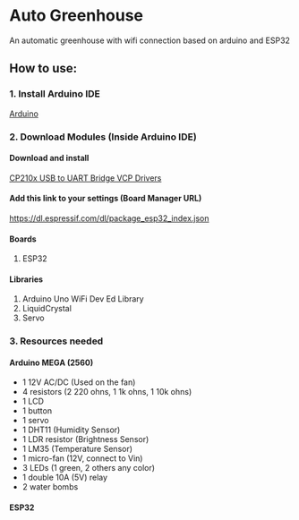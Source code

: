 # Auto Greenhouse
An automatic greenhouse with wifi connection based on arduino and ESP32

## How to use:

### 1. Install Arduino IDE
[Arduino](https://www.arduino.cc/en/software)

### 2. Download Modules (Inside Arduino IDE)

#### Download and install
[CP210x USB to UART Bridge VCP Drivers](https://www.silabs.com/developer-tools/usb-to-uart-bridge-vcp-drivers)

#### Add this link to your settings (Board Manager URL)
https://dl.espressif.com/dl/package_esp32_index.json

#### Boards
<ol>
  <li>ESP32</li>
</ol>

#### Libraries
<ol>
  <li>Arduino Uno WiFi Dev Ed Library</li>
  <li>LiquidCrystal</li>
  <li>Servo</li>
</ol> 

### 3. Resources needed

#### Arduino MEGA (2560)
<ul>
  <li>1 12V AC/DC (Used on the fan)</li>
  <li>4 resistors (2 220 ohns, 1 1k ohns, 1 10k ohns)</li>
  <li>1 LCD</li>
  <li>1 button</li>
  <li>1 servo</li>
  <li>1 DHT11 (Humidity Sensor)</li>
  <li>1 LDR resistor (Brightness Sensor)</li>
  <li>1 LM35 (Temperature Sensor)</li>
  <li>1 micro-fan (12V, connect to Vin)</li>
  <li>3 LEDs (1 green, 2 others any color)</li>
  <li>1 double 10A (5V) relay</li>
  <li>2 water bombs</li>
</ul>

#### ESP32

<br>
